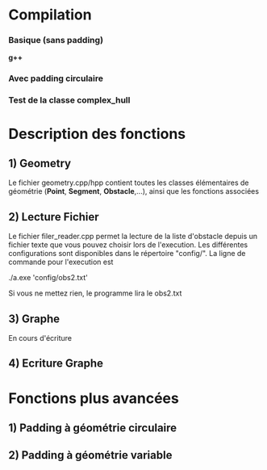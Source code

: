 <h1>Compilation</h1>
<h3>Basique (sans padding)</h3>
<b>g++ </b>
<h3>Avec padding circulaire</h3>
<h3>Test de la classe complex_hull</h3>

<h1>Description des fonctions</h1>
<h2> 1) Geometry</h2>
<p>Le fichier geometry.cpp/hpp contient toutes les classes élémentaires de géométrie (<b>Point</b>, <b>Segment</b>, <b>Obstacle</b>,...), ainsi que les fonctions associées
</p>
<h2>2) Lecture Fichier</h2>
<p>Le fichier filer_reader.cpp permet la lecture de la liste d'obstacle depuis un fichier texte que vous pouvez choisir lors de l'execution. Les différentes configurations sont disponibles dans le répertoire "config/". La ligne de commande pour l'execution est <p>./a.exe 'config/obs2.txt'</p> Si vous ne mettez rien, le programme lira le obs2.txt</p> 
<h2>3) Graphe</h2>
<p>En cours d'écriture</p>
<h2>4) Ecriture Graphe</h2>
<h1>Fonctions plus avancées</h1>
<h2>1) Padding à géométrie circulaire</h2>
<h2>2) Padding à géométrie variable</h2>
